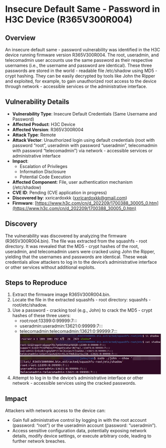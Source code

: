 # Insecure Default Same - Password in H3C Device (R365V300R004)
## Overview
An insecure default same - password vulnerability was identified in the H3C device running firmware version R365V300R004. The root, useradmin, and telecomadmin user accounts use the same password as their respective usernames (i.e., the username and password are identical). These three passwords are stored in the world - readable file /etc/shadow using MD5 - crypt hashing. They can be easily decrypted by tools like John the Ripper and exploited, for example, to gain unauthorized root access to the device through network - accessible services or the administrative interface.

## Vulnerability Details
+ **Vulnerability Type**: Insecure Default Credentials (Same Username and Password)
+ **Affected Product**: H3C Device
+ **Affected Version**: R365V300R004
+ **Attack Type**: Remote
+ **Attack Vector**: Unauthorized login using default credentials (root with password “root”, useradmin with password “useradmin”, telecomadmin with password “telecomadmin”) via network - accessible services or administrative interface
+ **Impact**:
    - Escalation of Privileges
    - Information Disclosure
    - Potential Code Execution
+ **Affected Component**: File, user authentication mechanism (/etc/shadow)
+ **CVE ID**: Pending (CVE application in progress)
+ **Discovered by**: xxricardoxkk (xxricardoxkk@gmail.com)
+ **Firmware**: [https://www.h3c.com/cn/d_202209/1700388_30005_0.htm](https://www.h3c.com/cn/d_202209/1700388_30005_0.htm)

## Discovery
The vulnerability was discovered by analyzing the firmware (R365V300R004.bin). The file was extracted from the squashfs - root directory. It was revealed that the MD5 - crypt hashes of the root, useradmin, and telecomadmin users were cracked using John the Ripper, yielding that the usernames and passwords are identical. These weak credentials allow attackers to log in to the device’s administrative interface or other services without additional exploits.

## Steps to Reproduce
1. Extract the firmware image R365V300R004.bin.
2. Locate the file in the extracted squashfs - root directory: squashfs - root/etc/shadow.
3. Use a password - cracking tool (e.g., John) to crack the MD5 - crypt hashes of these three users:
    - root:root:13399:0:99999:7:::
    - useradmin:useradmin:13621:0:99999:7:::
    - telecomadmin:telecomadmin:13621:0:99999:7:::
![](https://github.com/XXRicardo/iot-cve/blob/main/H3C/image/R365V300R004-1.png)
![](https://github.com/XXRicardo/iot-cve/blob/main/H3C/image/R365V300R004-2.png)
4. Attempt to log in to the device’s administrative interface or other network - accessible services using the cracked passwords.

## Impact
Attackers with network access to the device can:

+ Gain full administrative control by logging in with the root account (password: “root”) or the useradmin account (password: “useradmin”).
+ Access sensitive configuration data, potentially exposing network details, modify device settings, or execute arbitrary code, leading to further network breaches.


